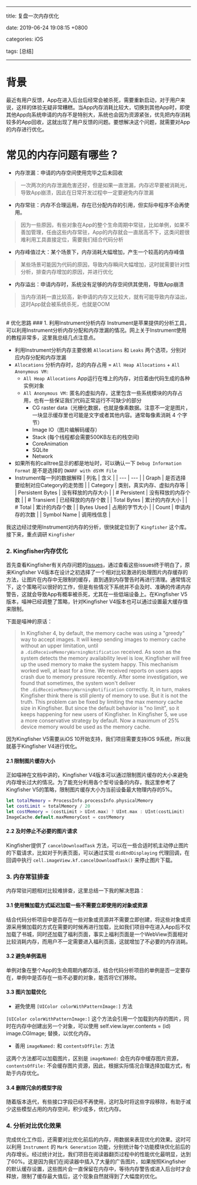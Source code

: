 
---

title: 复盘一次内存优化

date: 2019-06-24 19:08:15 +0800

categories: iOS

tags: [总结]

---


<a name="XAxlk"></a>
# 背景
最近有用户反馈，App在进入后台后经常会被杀死，需要重新启动，对于用户来说，这样的体验无疑非常糟糕。当App内存消耗比较大，切换到其他App时，即使其他App向系统申请的内存不是特别大，系统也会因为资源紧张，优先把内存消耗较多的App回收，这就出现了用户反馈的问题。要想解决这个问题，就需要对App的内存进行优化。

<a name="deoSu"></a>
# 常见的内存问题有哪些？

- 内存泄漏：申请的内存空间使用完毕之后未回收
> 一次两次的内存泄漏危害还好，但是如果一直泄漏，内存迟早要被消耗光，导致App崩溃，因此在日常开发过程中一定要避免内存泄漏

- 内存常驻：内存不合理运用，存在已分配内存的引用，但实际中程序不会再使用。
> 因为一些原因，有些对象在App的整个生命周期中常驻，比如单例，如果不善加管理，任由这些内存常驻，App的内存就会一直居高不下，这类问题很难利用工具直接定位，需要我们结合代码分析

- 内存峰值过大：某个场景下，内存消耗大幅增加，产生一个较高的内存峰值
> 某些场景可能因为代码的原因，导致内存瞬间大幅增加，这时就需要针对性分析，排查内存增加的原因，并进行优化

- 内存溢出：申请内存时，系统没有足够的内存空间供其使用，导致App崩溃
> 当内存消耗一直比较高，新申请的内存又比较大，就有可能导致内存溢出，这时App就会被系统杀死，也就是OOM

<br />
<a name="te3Wg"></a>
# 优化思路
<a name="nwgan"></a>
### 1. 利用Instrument分析内存
Instrument是苹果提供的分析工具，可以利用Instrument分析内存分配和内存泄漏的情况。网上关于Instrument使用的教程非常多，这里我总结几点注意点。

- 利用Instrument分析内存主要依赖 `Allocations` 和 `Leaks` 两个选项，分别对应内存分配和内存泄漏
- `Allocations` 分析内存时，总的内存占用 = `All Heap Allocations` + `All Anonymous VM:` 
  - `All Heap Allocations` App运行在堆上的内存，对应着由代码生成的各种实例对象
  - `All Anonymous VM:` 匿名的虚拟内存，这里包含一些系统模块的内存占用，也有一些保证我们代码正常运行不可缺少的部分
    - CG raster data（光栅化数据，也就是像素数据。注意不一定是图片，一块显示缓存里也可能是文字或者其他内容。通常每像素消耗 4 个字节）
    - Image IO（图片编解码缓存）
    - Stack (每个线程都会需要500KB左右的栈空间)
    - CoreAnimation
    - SQLite
    - Network
- 如果所有的calltree显示的都是地址时，可以确认一下 `Debug Information Format` 是不是选择的 `DWARF with dSYM File` 
- Instrument每一列的数据解释
| 列名 | 含义 |
| --- | --- |
| Graph | 是否选择要绘制对应Category的走势图 |
| Category | 类别，真实内存、虚拟内存等 |
| Persistent Bytes | 没有释放的内存大小 |
| # Persistent | 没有释放的内存个数 |
| # Transient | 已经释放的内存个数 |
| Total Bytes | 累计的内存大小 |
| # Total | 累计的内存个数 |
| Bytes Used | 占用的字节大小 |
| Count | 申请内存的次数 |
| Symbol Name | 调用栈信息 |


我这边经过使用Instrument对内存的分析，很快就定位到了 `Kingfisher` 这个库。接下来，重点调研 `Kingfisher` 

<a name="AvPoN"></a>
### 2. Kingfisher内存优化
首先查看Kingfisher有关内存问题的[issues](https://github.com/onevcat/Kingfisher/issues?utf8=✓&q=is%3Aissue+is%3Aclosed+memory)，通过查看这些issues终于明白了，原来Kingfisher V4版本在设计之初选择了一个相对比较激进的处理图片内存缓存的方法，让图片在内存中无限制的缓存，直到遇到内存警告时再进行清理。通常情况下，这个策略可以很好的工作，但是有些情况下系统并不会及时、准确的传递内存警告，这就会导致App有概率被杀死，尤其在一些低端设备上。在Kingfisher V5版本，喵神已经调整了策略，针对Kingfisher V4版本也可以通过设置最大缓存值来限制。

下面是喵神的原话：
> In Kingfisher 4, by default, the memory cache was using a "greedy" way to accept images. It will keep sending images to memory cache without an upper limitation, until a `.didReceiveMemoryWarningNotification` received. As soon as the system detects the memory availability level is low, Kingfisher will free up the used memory to make the system happy.
> This mechanism worked well, at least for a time. We received reports on users apps crash due to memory pressure recently. After some investigation, we found that sometimes, the system won't deliver the `.didReceiveMemoryWarningNotification` correctly. It, in turn, makes Kingfisher think there is still plenty of memory to use. But it is not the truth.
> This problem can be fixed by limiting the max memory cache size in Kingfisher. But since the default behavior is "no limit", so it keeps happening for new users of Kingfisher. In Kingfisher 5, we use a more conservative strategy by default. Now a maximum of 25% device memory would be used as the memory cache.

因为Kingfisher V5需要从iOS 10开始支持，我们项目需要支持iOS 9系统，所以我就基于Kingfisher V4进行优化。
<a name="NywtA"></a>
#### 2.1 限制图片缓存大小
正如喵神在文档中讲的，Kingfisher V4版本可以通过限制图片缓存的大小来避免内存增长过大的情况。为了能充分利用各个型号设备的内存，我这里参考了Kingfisher V5的策略，限制图片缓存大小为当前设备最大物理内存的5%。

```swift
let totalMemory = ProcessInfo.processInfo.physicalMemory
let costLimit = totalMemory / 20
let costMemory = (costLimit > UInt.max) ? UInt.max : UInt(costLimit)
ImageCache.default.maxMemoryCost = costMemory
```

<a name="WRHRD"></a>
#### 2.2 及时停止不必要的图片请求
Kingfisher提供了 `cancelDownloadTask` 方法，可以在一些合适时机主动停止图片的下载请求，比如对于列表页面，可以通过实现 `didEndDisplaying` 代理回调，在回调中执行 `cell.imageView.kf.cancelDownloadTask()` 来停止图片下载。

<a name="OmOXQ"></a>
### 3. 内存常驻排查
内存常驻问题相对比较难排查，这里总结一下我的解决思路：
<a name="EjaD4"></a>
#### 3.1 使用懒加载方式延迟加载一些不需要立即使用的对象或资源
结合代码分析项目中是否存在一些对象或资源并不需要立即创建，将这些对象或资源采用懒加载的方式在需要的时候再进行加载，比如我们项目中在进入App后不仅加载了书城，同时还加载了福利页面，事实上福利页面是一个WebView页面相对比较消耗内存，而用户不一定需要进入福利页面，这就增加了不必要的内存消耗。

<a name="15goR"></a>
#### 3.2 避免单例滥用
单例对象在整个App的生命周期内都存活，结合代码分析项目的单例是否一定要存在，单例中是否存在一些不必要的对象，能否将它们移除。

<a name="cjarl"></a>
#### 3.3 图片加载优化

- 避免使用 `[UIColor colorWithPatternImage:]` 方法

`[UIColor colorWithPatternImage:]` 这个方法会引用一个加载到内存的图片，同时在内存中创建出另一个对象，可以使用 self.view.layer.contents = (id) image.CGImage; 替换，以优化内存。

- 善用 `imageNamed:` 和 `contentsOfFile:` 方法

这两个方法都可以加载图片，区别是 `imageNamed:` 会在内存中缓存图片资源， `contentsOfFile:` 不会缓存图片资源，因此，根据实际情况合理选择加载方式，有助于内存优化。

<a name="FnSmF"></a>
#### 3.4 删除冗余的模型字段
随着版本迭代，有些接口字段已经不再使用，这时及时将这些字段移除，有助于减少这些模型占用的内存空间，积少成多，优化内存。

<a name="E4BtI"></a>
### 4. 分析对比优化效果
完成优化工作后，还需要对比优化前后的内存，用数据来表现优化的效果。这时可以利用 `Instrument` 的 `Mark Generation` 功能，分别统计每个功能模块优化前后的内存增长。经过统计对比，我们项目在阅读器翻页过程中的性能优化最明显，达到了60%。这是因为我们在阅读器中插入了大量的广告图片，如果按照Kingfisher的默认缓存设置，这些图片会一直保留在内存中，等待内存警告或进入后台时才会释放，限制了缓存最大值后，这个现象自然就得到了大幅度的优化。




